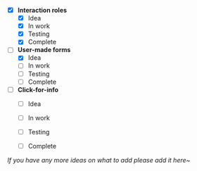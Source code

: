 - [X] **Interaction roles**
    - [X] Idea
    - [X] In work
    - [X] Testing
    - [X] Complete
- [ ] **User-made forms**
    - [X] Idea
    - [ ] In work
    - [ ] Testing
    - [ ] Complete
- [ ] **Click-for-info**
    - [ ] Idea
    - [ ] In work
    - [ ] Testing
    - [ ] Complete


*If you have any more ideas on what to add please add it here~*
